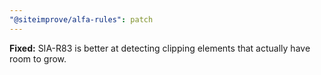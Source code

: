 ```yaml
---
"@siteimprove/alfa-rules": patch
---
```


**Fixed:** SIA-R83 is better at detecting clipping elements that actually have room to grow.
